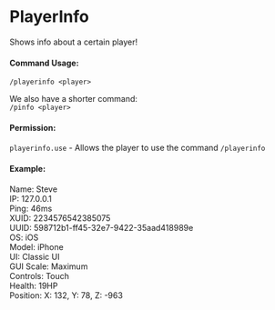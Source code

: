 # PlayerInfo
Shows info about a certain player!

#### Command Usage:
`/playerinfo <player>`

We also have a shorter command:\
`/pinfo <player>`

#### Permission:
`playerinfo.use` - Allows the player to use the command `/playerinfo`

#### Example:

Name: Steve\
IP: 127.0.0.1\
Ping: 46ms\
XUID: 2234576542385075\
UUID: 598712b1-ff45-32e7-9422-35aad418989e\
OS: iOS\
Model: iPhone\
UI: Classic UI\
GUI Scale: Maximum\
Controls: Touch\
Health: 19HP\
Position: X: 132, Y: 78, Z: -963
